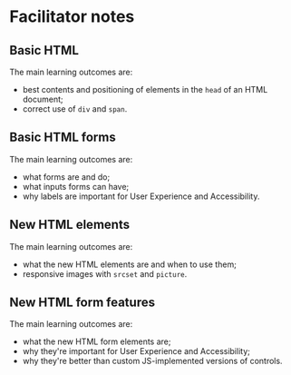 # Facilitator notes

## Basic HTML

The main learning outcomes are:

* best contents and positioning of elements in the `head` of an HTML document;
* correct use of `div` and `span`.

## Basic HTML forms

The main learning outcomes are:

* what forms are and do;
* what inputs forms can have;
* why labels are important for User Experience and Accessibility.

## New HTML elements

The main learning outcomes are:

* what the new HTML elements are and when to use them;
* responsive images with `srcset` and `picture`.

## New HTML form features

The main learning outcomes are:

* what the new HTML form elements are;
* why they're important for User Experience and Accessibility;
* why they're better than custom JS-implemented versions of controls.
